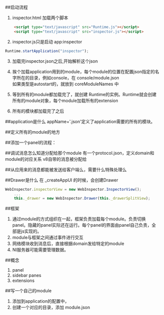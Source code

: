 
##启动流程
1. inspector.html 加载两个脚本
```html
    <script type="text/javascript" src="Runtime.js"></script>
    <script type="text/javascript" src="inspector.js"></script>
```
2. inspector.js只是启动 app:inspector
``` javascript
Runtime.startApplication("inspector");
```
3. 加载完inspector.json之后,开始解析这个json
4. 挨个加载application用到的module，每个module的位置在配置json指定的名字所在的目录，例如console，在 console/module.json  
    如果类型是autostart的，就放到 coreModuleNames 中
5. 等到所有的module都加载完了，就创建 Runtime的实例。Runtime就会创建所有的module对象，每个module加载所有的extension

6. 所有的模块都加载完了之后
    
##application是什么
appName+'.json'定义了application需要的所有的模块。

##定义所有的module的地方

##添加一个panel的流程：

##调试消息怎么知道分配给那个module
有一个protocol.json，定义domain和module的对应关系
v8自带的消息被分配给

##从应用来的消息都能被发送给客户端么，需要什么特殊处理么

##Drawer是什么
在 _createAppUI 的时候，会创建Drawer
```javascript
WebInspector.inspectorView = new WebInspector.InspectorView();
    ...
    this._drawer = new WebInspector.Drawer(this._drawerSplitView);
```

##框架
1. 通过module的方式组织在一起，框架负责加载每个module。负责切换panel。隐藏的panel实际还在运行。每个panel的界面由panel自己负责，全部是js实现的。
2. module与框架之间通过事件进行交互
3. 网络模块收到消息后，直接根据domain发给特定的module
4. NI服务器可能需要管理数据。

##概念
1. panel
2. sidebar panes
3. extensions

##写一个自己的module
1. 添加到application的配置中，
2. 创建一个对应的目录，添加 module.json